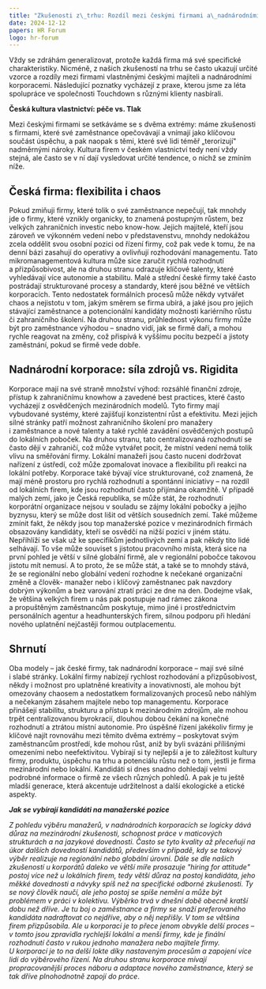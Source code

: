 ```yaml
---
title: "Zkušenosti z\_trhu: Rozdíl mezi českými firmami a\_nadnárodními korporacemi"
date: 2024-12-12
papers: HR Forum
logo: hr-forum
---
```

Vždy se zdráhám generalizovat, protože každá firma má své specifické charakteristiky. Nicméně, z&nbsp;našich zkušeností na trhu se často ukazují určité vzorce a&nbsp;rozdíly mezi firmami vlastněnými českými majiteli a&nbsp;nadnárodními korporacemi. Následující poznatky vycházejí z&nbsp;praxe, kterou jsme za léta spolupráce ve společnosti Touchdown s&nbsp;různými klienty nasbírali.

**Česká kultura vlastnictví: péče vs. Tlak**

Mezi českými firmami se setkáváme se s dvěma extrémy: máme zkušenosti s&nbsp;firmami, které své zaměstnance opečovávají a&nbsp;vnímají jako klíčovou součást úspěchu, a&nbsp;pak naopak s&nbsp;těmi, které své lidi téměř „terorizují" nadměrnými nároky. Kultura firem v&nbsp;českém vlastnictví&nbsp;tedy není vždy stejná, ale často se v&nbsp;ní dají vysledovat určité tendence, o&nbsp;nichž se zmíním níže.&nbsp;

## **Česká firma: flexibilita i&nbsp;chaos**

Pokud zmiňuji firmy, které tolik o&nbsp;své zaměstnance nepečují, tak mnohdy jde o&nbsp;firmy, které vznikly organicky, to znamená postupným růstem, bez velkých zahraničních investic nebo know-how. Jejich majitelé, kteří jsou zároveň ve výkonném vedení nebo v&nbsp;představenstvu, mnohdy nedokážou zcela oddělit svou osobní pozici od řízení firmy, což pak vede k&nbsp;tomu, že na denní bázi zasahují do operativy a&nbsp;ovlivňují rozhodování managementu. Tato mikromanagementová&nbsp;kultura může sice zaručit rychlá rozhodnutí a&nbsp;přizpůsobivost, ale na druhou stranu odrazuje klíčové talenty, které vyhledávají více autonomie a&nbsp;stabilitu. Malé a&nbsp;střední české firmy také často postrádají strukturované procesy a&nbsp;standardy, které jsou běžné ve větších korporacích. Tento nedostatek formálních procesů&nbsp;může někdy vytvářet chaos a&nbsp;nejistotu v&nbsp;tom, jakým směrem se firma ubírá, a&nbsp;jaké jsou pro jejich stávající zaměstnance a&nbsp;potencionální kandidáty možnosti kariérního růstu či zahraničního školení. Na druhou stranu, průhlednost výkonu firmy může být pro zaměstnance výhodou&nbsp;– snadno vidí, jak se firmě daří, a&nbsp;mohou rychle reagovat na změny, což přispívá k&nbsp;vyššímu pocitu bezpečí a&nbsp;jistoty zaměstnání, pokud se firmě vede dobře.

## **Nadnárodní korporace: síla zdrojů vs. Rigidita**

Korporace mají na své straně množství výhod: rozsáhlé finanční zdroje, přístup k&nbsp;zahraničnímu knowhow&nbsp;a&nbsp;zavedené best practices, které často vycházejí z&nbsp;osvědčených mezinárodních modelů. Tyto firmy mají vybudované systémy, které zajišťují konzistentní růst a&nbsp;efektivitu. Mezi jejich silné stránky patří možnost zahraničního školení pro manažery i&nbsp;zaměstnance a&nbsp;nové talenty a&nbsp;také rychlé zavádění osvědčených postupů do lokálních poboček. Na druhou stranu, tato centralizovaná rozhodnutí&nbsp;se často dějí v&nbsp;zahraničí, což může vytvářet pocit, že místní vedení nemá tolik vlivu na směřování firmy. Lokální manažeři jsou často nuceni dodržovat nařízení z&nbsp;ústředí, což může zpomalovat inovace a&nbsp;flexibilitu při reakci na lokální potřeby. Korporace také bývají více strukturované, což znamená, že mají méně prostoru pro rychlá rozhodnutí&nbsp;a&nbsp;spontánní iniciativy&nbsp;– na rozdíl od lokálních firem, kde jsou rozhodnutí často přijímána okamžitě. V&nbsp;případě malých zemí, jako je Česká republika, se může stát, že rozhodnutí korporátní organizace nejsou v souladu se zájmy lokální pobočky a jejího byznysu, který se může dost lišit od větších sousedních zemí. Také můžeme zmínit fakt, že někdy jsou top manažerské pozice v&nbsp;mezinárodních firmách obsazovány kandidáty, kteří se osvědčí na nižší pozici v&nbsp;jiném státu. Nepřihlíží se však už ke specifikům jednotlivých zemí a&nbsp;pak někdy tito lidé selhávají. To vše může souviset s&nbsp;jistotou pracovního místa, která sice na první pohled je větší v&nbsp;silné globální firmě, ale v&nbsp;regionální pobočce takovou jistotu mít nemusí. A&nbsp;to proto, že se může stát, a&nbsp;také se to mnohdy stává, že se regionální nebo globální vedení rozhodne k&nbsp;nečekané organizační změně a&nbsp;člověk- manažer nebo i&nbsp;klíčový zaměstnanec pak navzdory dobrým výkonům a&nbsp;bez varování ztratí práci ze dne na den. Dodejme však, že většina velkých firem u&nbsp;nás pak postupuje nad rámec zákona a&nbsp;propuštěným zaměstnancům poskytuje, mimo jiné i&nbsp;prostřednictvím personálních agentur a&nbsp;headhunterských firem, silnou podporu při hledání nového uplatnění nejčastěji formou outplacementu.

## **Shrnutí**

Oba modely&nbsp;– jak české firmy, tak nadnárodní korporace – mají své silné i&nbsp;slabé stránky. Lokální firmy&nbsp;nabízejí rychlost rozhodování a&nbsp;přizpůsobivost, někdy i&nbsp;možnost pro uplatněné kreativity a&nbsp;inovativnosti, ale mohou být omezovány chaosem a nedostatkem formalizovaných procesů nebo náhlým a nečekaným zásahem majitele nebo top managementu. Korporace přinášejí stabilitu, strukturu a&nbsp;přístup k&nbsp;mezinárodním zdrojům, ale mohou trpět centralizovanou byrokracií, dlouhou dobou čekání na konečné rozhodnutí a&nbsp;ztrátou místní autonomie. Pro úspěšné řízení jakékoliv firmy je klíčové najít rovnováhu mezi těmito dvěma extrémy – poskytovat svým zaměstnancům prostředí, kde mohou růst, aniž by byli svázáni přílišnými omezeními nebo neefektivitou. Vybírají si ty nejlepší a&nbsp;je to záležitost kultury firmy, produktu, úspěchu na trhu a&nbsp;potenciálu růstu než o&nbsp;tom, jestli je firma mezinárodní nebo lokální. Kandidáti si dnes snadno dohledají velmi podrobné informace o&nbsp;firmě ze všech různých pohledů. A pak je tu ještě mladší generace, která akcentuje udržitelnost a&nbsp;další ekologické a&nbsp;etické aspekty.

***Jak se vybírají kandidáti na manažerské pozice***

*Z&nbsp;pohledu výběru manažerů, v&nbsp;nadnárodních korporacích se logicky dává důraz na mezinárodní zkušenosti, schopnost práce v&nbsp;maticových strukturách a&nbsp;na jazykové dovednosti. Často se tyto kvality až přeceňují na úkor dalších dovedností kandidátů, především v&nbsp;případě, kdy se takový výběr realizuje na regionální nebo globální úrovni. Dále se dle našich zkušeností u&nbsp;korporátů daleko ve větší míře prosazuje "hiring for attitude" postoj více než u&nbsp;lokálních firem, tedy větší důraz na postoj kandidáta, jeho měkké dovednosti a&nbsp;návyky spíš než na specifické odborné zkušenosti. Ty se nový člověk naučí, ale jeho postoj se spíše nemění a&nbsp;může být problémem v&nbsp;práci v&nbsp;kolektivu. Výběrko trvá v&nbsp;dnešní době obecně kratší dobu než dříve. Je tu boj o&nbsp;zaměstnance a&nbsp;firmy se snaží preferovaného kandidáta nadraftovat co nejdříve, aby o&nbsp;něj nepřišly. V&nbsp;tom se většina firem přizpůsobila. Ale u&nbsp;korporací je to přece jenom obvykle delší proces – v&nbsp;tomto jsou zpravidla rychlejší lokální a&nbsp;menší firmy, kde je finální rozhodnutí často v&nbsp;rukou jednoho manažera nebo majitele firmy. U&nbsp;korporací je to na delší lokte díky nastaveným procesům a&nbsp;zapojení více lidí do výběrového řízení. Na druhou stranu korporace mívají propracovanější proces náboru a&nbsp;adaptace nového zaměstnance, který se tak dříve plnohodnotně zapojí do práce*.
